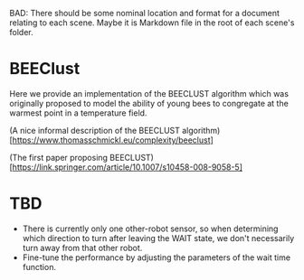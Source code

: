 BAD: There should be some nominal location and format for a document relating to each scene.  Maybe it is Markdown file in the root of each scene's folder.

# BEEClust

Here we provide an implementation of the BEECLUST algorithm which was originally proposed to model the ability of young bees to congregate at the warmest point in a temperature field.

(A nice informal description of the BEECLUST algorithm)[https://www.thomasschmickl.eu/complexity/beeclust]

(The first paper proposing BEECLUST)[https://link.springer.com/article/10.1007/s10458-008-9058-5]

# TBD

- There is currently only one other-robot sensor, so when determining which direction to turn after leaving the WAIT state, we don't necessarily turn away from that other robot.
- Fine-tune the performance by adjusting the parameters of the wait time function.
